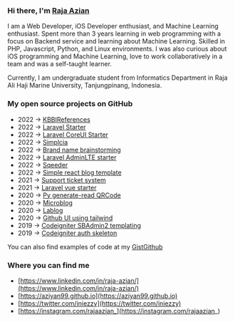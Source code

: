 ### Hi there, I'm <a href="https://aziyan99.github.io" target="_blank">Raja Azian</a> 

I am a Web Developer,  iOS Developer enthusiast, and Machine Learning enthusiast. Spent more than 3 years learning in web programming with a focus on Backend service and learning about Machine Learning. Skilled in PHP, Javascript, Python, and Linux environments. I was also curious about iOS programming and Machine Learning, love to work collaboratively in a team and was a self-taught learner.


Currently, I am undergraduate student from Informatics Department in Raja Ali Haji Marine University, Tanjungpinang, Indonesia.

### My open source projects on GitHub

- 2022 &rarr; [KBBIReferences](https://github.com/aziyan99/kbbireferences)
- 2022 &rarr; [Laravel Starter](https://github.com/aziyan99/laravel-starter)
- 2022 &rarr; [Laravel CoreUI Starter](https://github.com/aziyan99/laravel-coreui-starter)
- 2022 &rarr; [Simplcia](https://github.com/aziyan99/simplicia)
- 2022 &rarr; [Brand name brainstorming](https://github.com/aziyan99/js-brand-name-brainstorming)
- 2022 &rarr; [Laravel AdminLTE starter](https://github.com/aziyan99/laravel-adminlte-starter)
- 2022 &rarr; [Sqeeder](https://github.com/aziyan99/sqeeder)
- 2022 &rarr; [Simple react blog template](https://github.com/aziyan99/simple-react-blog-template)
- 2021 &rarr; [Support ticket system](https://github.com/aziyan99/simple-support-ticket-system)
- 2021 &rarr; [Laravel vue starter](https://github.com/aziyan99/laravel-vue-starter)
- 2020 &rarr; [Py generate-read QRCode](https://github.com/aziyan99/python-generate-read-qrcode)
- 2020 &rarr; [Microblog](https://github.com/aziyan99/microblog)
- 2020 &rarr; [Lablog](https://github.com/aziyan99/la-blog)
- 2020 &rarr; [Github UI using tailwind](https://github.com/aziyan99/github-clone)
- 2019 &rarr; [Codeigniter SBAdmin2 templating](https://github.com/aziyan99/codeigniter-sbadmin2)
- 2019 &rarr; [Codeigniter auth skeleton](https://github.com/aziyan99/codeigniter-authentication)

You can also find examples of code at my [GistGithub](https://gist.github.com/aziyan99)

### Where you can find me
- [https://www.linkedin.com/in/raja-azian/](https://www.linkedin.com/in/raja-azian/)
- [https://aziyan99.github.io](https://aziyan99.github.io)
- [https://twitter.com/iniezzy](https://twitter.com/iniezzy)
- [https://instagram.com/rajaazian_](https://instagram.com/rajaazian_)


